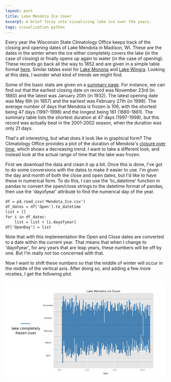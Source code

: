 ```yaml
---
layout: post
title: Lake Mendota Ice Cover
excerpt: A brief foray into visualizing lake ice over the years.
tags: visualization python
---
```


Every year the Wisconsin State Climatology Office keeps track of the closing and opening dates of Lake Mendota in Madison, WI. These are the dates in the winter when the ice either completely covers the lake (in the case of closing) or finally opens up again to water (in the case of opening). These records go back all the way to 1852 and are given in a simple table format [here][mendota_ice]. Similar tables exist for [Lake Monona][monona_ice] and [Lake Wingra][wingra_ice]. Looking at this data, I wonder what kind of trends we might find.

Some of the basic stats are given on a [summary page][summary]. For instance, we can find out that the earliest closing date on record was November 23rd (in 1880) and the latest was January 20th (in 1932). The latest opening date was May 6th (in 1857) and the earliest was February 27th (in 1998). The average number of days that Mendota is frozen is 106, with the shortest being 47 days (1997-1998) and the longest being 161 (1880-1881). The summary table lists the shortest duration at 47 days (1997-1998), but this record was actually beat in the 2001-2002 season, when the duration was only 21 days.

That's all interesting, but what does it look like in graphical form? The Climatology Office provides a plot of the duration of Mendota's [closure over time][duration], which shows a decreasing trend. I want to take a different look, and instead look at the actual range of time that the lake was frozen. 

First we download the data and clean it up a bit. Once this is done, I've got to do some conversions with the dates to make it easier to use. I'm given the day and month of both the close and open dates, but I'd like to have these in numerical form. To do this, I can use the 'to_datetime' function in pandas to convert the open/close strings to the datetime format of pandas, then use the 'dayofyear' attribute to find the numerical day of the year.

	df = pd.read_csv('Mendota_Ice.csv')
	df_dates = df['Open'].to_datetime
	list = []
	for i in df_dates:
		list = list + [i.dayofyear] 
	df['OpenDay'] = list

Note that with this implementation the Open and Close dates are converted to a date within the current year. That means that when I change to 'dayofyear', for any years that are leap years, these numbers will be off by one. But I'm really not too concerned with that.

Now I want to shift these numbers so that the middle of winter will occur in the middle of the vertical axis. After doing so, and adding a few more niceties, I get the following plot.

![figure](/assets/img/posts/mendota-ice-cover.png)

[mendota_ice]: http://www.aos.wisc.edu/~sco/lakes/Mendota-ice.html
[monona_ice]: http://www.uwex.edu/sco/icemon.html
[wingra_ice]: http://www.uwex.edu/sco/icewing.html
[summary]: http://www.uwex.edu/sco/icesum.html
[duration]: http://www.aos.wisc.edu/~sco/lakes/mendota-dur.gif
